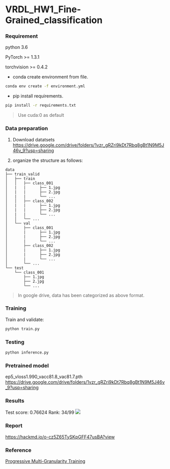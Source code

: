 # VRDL_HW1_Fine-Grained_classification

### Requirement
 
python 3.6

PyTorch >= 1.3.1

torchvision >= 0.4.2

* conda create environment from file.
```bash
conda env create -f environment.yml
```

* pip install requirements.
```bash
pip install -r requirements.txt
```

> Use cuda:0 as default

### Data preparation

1. Download datatsets 
https://drive.google.com/drive/folders/1vzr_gRZri9kDt7Rbq8gBt1N9M5J46v_9?usp=sharing

2. organize the structure as follows:
```
data
├── train_valid
│   ├── train
│   │   ├── class_001
│   |   |      ├── 1.jpg
│   |   |      ├── 2.jpg
│   |   |      └── ...
│   │   ├── class_002
│   |   |      ├── 1.jpg
│   |   |      ├── 2.jpg
│   |   |      └── ...
│   │   └── ...
│   └── val
│       ├── class_001
│       |      ├── 1.jpg
│       |      ├── 2.jpg
│       |      └── ...
│       ├── class_002
│       |      ├── 1.jpg
│       |      ├── 2.jpg
│       |      └── ...
│       └── ...
└── test
    └── class_001
        ├── 1.jpg
        ├── 2.jpg
        └── ...
```

> In google drive, data has been categorized as above format.

### Training

Train and validate: 
```bash
python train.py
```

### Testing

```bash
python inference.py
```

### Pretrained model

ep5_vloss1.990_vacc81.8_vac81.7.pth
https://drive.google.com/drive/folders/1vzr_gRZri9kDt7Rbq8gBt1N9M5J46v_9?usp=sharing

### Results
Test score: 0.76624
Rank: 34/99
![](https://i.imgur.com/dbRHjo8.png)


### Report
https://hackmd.io/o-cz5Z65TySKpGFF47usBA?view


### Reference
[Progressive Multi-Granularity Training](https://github.com/PRIS-CV/PMG-Progressive-Multi-Granularity-Training)

